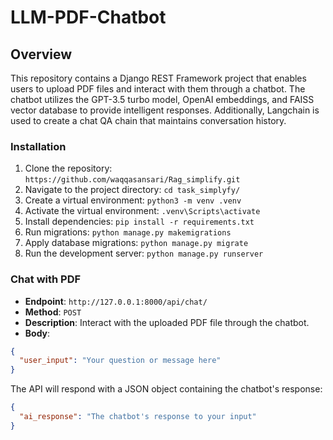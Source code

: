 # **LLM-PDF-Chatbot**

## **Overview**

This repository contains a Django REST Framework project that enables users to upload PDF files and interact with them through a chatbot. The chatbot utilizes the GPT-3.5 turbo model, OpenAI embeddings, and FAISS vector database to provide intelligent responses. Additionally, Langchain is used to create a chat QA chain that maintains conversation history.

### Installation

1. Clone the repository: `https://github.com/waqqasansari/Rag_simplify.git`
2. Navigate to the project directory: `cd task_simplyfy/`
3. Create a virtual environment: `python3 -m venv .venv`
4. Activate the virtual environment: `.venv\Scripts\activate`
5. Install dependencies: `pip install -r requirements.txt`
6. Run migrations: `python manage.py makemigrations`
7. Apply database migrations: `python manage.py migrate`
8. Run the development server: `python manage.py runserver`

### Chat with PDF

- **Endpoint**: `http://127.0.0.1:8000/api/chat/`
- **Method**: `POST`
- **Description**: Interact with the uploaded PDF file through the
  chatbot.
- **Body**:

```json
{
  "user_input": "Your question or message here"
}
```

The API will respond with a JSON object containing the chatbot's response:

```json
{
  "ai_response": "The chatbot's response to your input"
}
```
